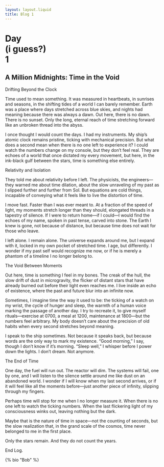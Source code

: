 ```yaml
---
layout: layout.liquid
title: Blog 1
---
```


# Day <div class="title-span">(i guess?)</div> **1** 
<!-- give me a blog post about time in space from the perspective of a lone human interstellar  -->
## A Million Midnights: Time in the Void

<div class="blog-text"><p><span>Drifting Beyond the Clock</span>

Time used to mean something. It was measured in heartbeats, in sunrises and seasons, in the shifting tides of a world I can barely remember. Earth was a place where days stretched across blue skies, and nights had meaning because there was always a dawn. Out here, there is no dawn. There is no sunset. Only the long, eternal reach of time stretching forward like an unbroken thread into the abyss.

I once thought I would count the days. I had my instruments. My ship’s atomic clock remains pristine, ticking with mechanical precision. But what does a second mean when there is no one left to experience it? I could watch the numbers change on my console, but they don’t feel real. They are echoes of a world that once dictated my every movement, but here, in the ink-black gulf between the stars, time is something else entirely.

<span>Relativity and Isolation</span>

They told me about relativity before I left. The physicists, the engineers—they warned me about time dilation, about the slow unraveling of my past as I slipped further and further from Sol. But equations are cold things, incapable of conveying what it feels like to live the distortion of time.

I move fast. Faster than I was ever meant to. At a fraction of the speed of light, my moments stretch longer than they should, elongated threads in a tapestry of silence. If I were to return home—if I could—I would find the echoes of my name, spoken in past tense, carved into stone. The Earth I knew is gone, not because of distance, but because time does not wait for those who leave.

I left alone. I remain alone. The universe expands around me, but I expand with it, locked in my own pocket of stretched time. I age, but differently. I wonder if my past self would recognize me now, or if he is merely a phantom of a timeline I no longer belong to.

<span>The Void Between Moments</span>

Out here, time is something I feel in my bones. The creak of the hull, the slow drift of dust in microgravity, the flicker of distant stars that have already burned out before their light even reaches me. I live inside an echo of existence, where the past and future blur into an infinite now.

Sometimes, I imagine time the way it used to be: the ticking of a watch on my wrist, the cycle of hunger and sleep, the warmth of a human voice marking the passage of another day. I try to recreate it, to give myself rituals—exercise at 0700, a meal at 1200, maintenance at 1800—but the numbers feel arbitrary. My body doesn’t care about the precision of old habits when every second stretches beyond meaning.

I speak to the ship sometimes. Not because it speaks back, but because words are the only way to mark my existence. “Good morning,” I say, though I don’t know if it’s morning. “Sleep well,” I whisper before I power down the lights. I don’t dream. Not anymore.

<span>The End of Time</span>

One day, the fuel will run out. The reactor will dim. The systems will fail, one by one, and I will listen to the silence settle around me like dust on an abandoned world. I wonder if I will know when my last second arrives, or if it will feel like all the moments before—just another piece of infinity, slipping through my fingers.

Perhaps time will stop for me when I no longer measure it. When there is no one left to watch the ticking numbers. When the last flickering light of my consciousness winks out, leaving nothing but the dark.

Maybe that is the nature of time in space—not the counting of seconds, but the slow realization that, in the grand scale of the cosmos, time never belonged to me in the first place.

Only the stars remain. And they do not count the years.

<span>End Log.</span></p></div>
{% bio "Bob" %}
